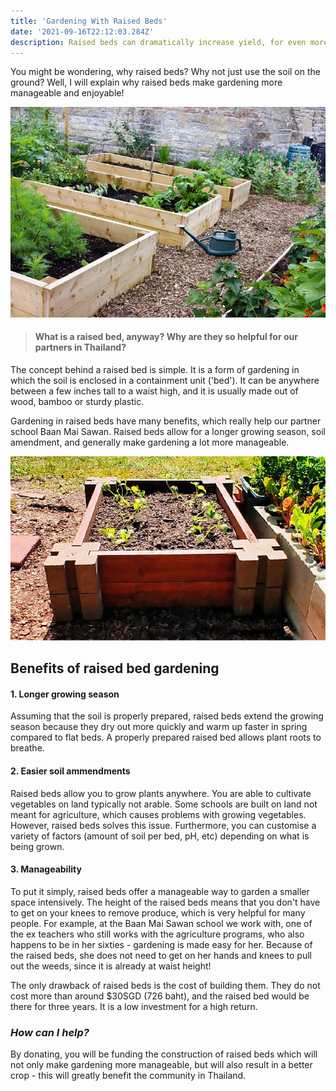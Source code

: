 ```yaml
---
title: 'Gardening With Raised Beds'
date: '2021-09-16T22:12:03.284Z'
description: Raised beds can dramatically increase yield, for even more nutritious food on Thai children\'s plates.
---
```


You might be wondering, why raised beds? Why not just use the soil on the ground? Well, I will explain why raised beds make gardening more manageable and enjoyable!

![Side view of raised vegetable beds (Source: Gardener's Path)](./bed-side.png)

> #### What is a raised bed, anyway? Why are they so helpful for our partners in Thailand?

The concept behind a raised bed is simple. It is a form of gardening in which the soil is enclosed in a containment unit ('bed'). It can be anywhere between a few inches tall to a waist high, and it is usually made out of wood, bamboo or sturdy plastic.

Gardening in raised beds have many benefits, which really help our partner school Baan Mai Sawan. Raised beds allow for a longer growing season, soil amendment, and generally make gardening a lot more manageable.

![Closeup of a raised garden bed (Source: The Gardening Cook)](./bed-closeup.png)

## Benefits of raised bed gardening

#### 1. Longer growing season

Assuming that the soil is properly prepared, raised beds extend the growing season because they dry out more quickly and warm up faster in spring compared to flat beds. A properly prepared raised bed allows plant roots to breathe.

#### 2. Easier soil ammendments

Raised beds allow you to grow plants anywhere. You are able to cultivate vegetables on land typically not arable. Some schools are built on land not meant for agriculture, which causes problems with growing vegetables. However, raised beds solves this issue. Furthermore, you can customise a variety of factors (amount of soil per bed, pH, etc) depending on what is being grown.

#### 3. Manageability

To put it simply, raised beds offer a manageable way to garden a smaller space intensively. The height of the raised beds means that you don't have to get on your knees to remove produce, which is very helpful for many people. For example, at the Baan Mai Sawan school we work with, one of the ex teachers who still works with the agriculture programs, who also happens to be in her sixties - gardening is made easy for her. Because of the raised beds, she does not need to get on her hands and knees to pull out the weeds, since it is already at waist height!

The only drawback of raised beds is the cost of building them. They do not cost more than around $30SGD (726 baht), and the raised bed would be there for three years. It is a low investment for a high return.

### _How can I help?_

By donating, you will be funding the construction of raised beds which will not only make gardening more manageable, but will also result in a better crop - this will greatly benefit the community in Thailand.
